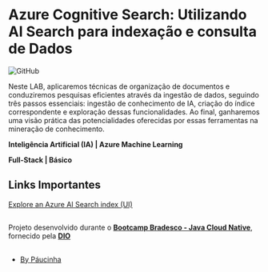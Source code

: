 # Azure Cognitive Search: Utilizando AI Search para indexação e consulta de Dados

![GitHub](https://img.shields.io/github/license/Paucinha/api-ecommerce-dio?style=flat-square)

Neste LAB, aplicaremos técnicas de organização de documentos e conduziremos pesquisas eficientes através da ingestão de dados, seguindo três passos essenciais: ingestão de conhecimento de IA, criação do índice correspondente e exploração dessas funcionalidades. Ao final, ganharemos uma visão prática das potencialidades oferecidas por essas ferramentas na mineração de conhecimento.

**Inteligência Artificial (IA) | Azure Machine Learning**

**Full-Stack | Básico**









## Links Importantes
 
[Explore an Azure AI Search index (UI)](https://microsoftlearning.github.io/mslearn-ai-fundamentals/Instructions/Labs/11-ai-search.html)

##

Projeto desenvolvido durante o [**Bootcamp Bradesco - Java Cloud Native**](https://www.dio.me/bootcamp/bradesco-java-cloud-native), fornecido pela [**DIO**](https://www.dio.me/)

##

- [By Páucinha](https://github.com/Paucinha)
